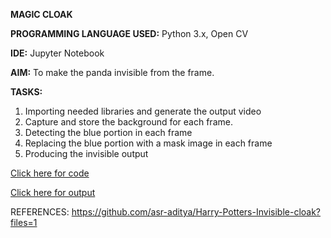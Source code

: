 **MAGIC CLOAK**

**PROGRAMMING LANGUAGE USED:** Python 3.x, Open CV

**IDE:** Jupyter Notebook

**AIM:** To make the panda invisible from the frame. 

**TASKS:**
1. Importing needed libraries and generate the output video
2. Capture and store the background for each frame.
3. Detecting the blue portion in each frame
4. Replacing the blue portion with a mask image in each frame
5. Producing the invisible output

[Click here for code](https://github.com/ktyagi12/OpenCV/tree/master/Magic%20Cloak/code)

[Click here for output](https://github.com/ktyagi12/OpenCV/tree/master/Magic%20Cloak/output)

REFERENCES: https://github.com/asr-aditya/Harry-Potters-Invisible-cloak?files=1
